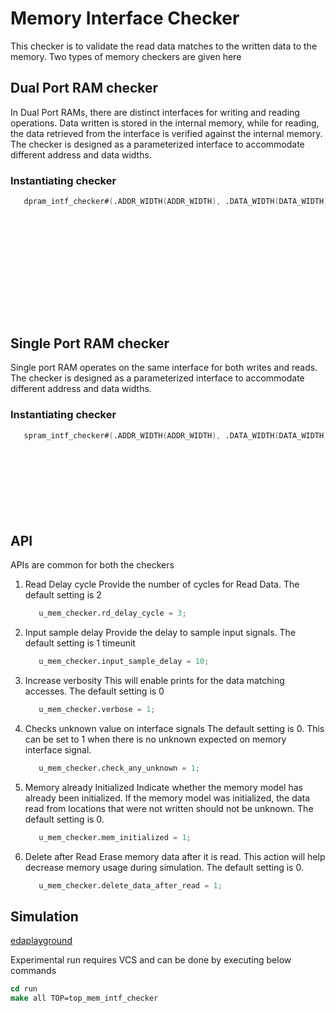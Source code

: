 # Memory Interface Checker
This checker is to validate the read data matches to the written data to the memory. Two types of memory checkers are given here

## Dual Port RAM checker
In Dual Port RAMs, there are distinct interfaces for writing and reading operations. Data written is stored in the internal memory, while for reading, the data retrieved from the interface is verified against the internal memory. The checker is designed as a parameterized interface to accommodate different address and data widths.

### Instantiating checker
```verilog
   dpram_intf_checker#(.ADDR_WIDTH(ADDR_WIDTH), .DATA_WIDTH(DATA_WIDTH))        u_dpram_checker(.clk      (clk),
                                                                                                .wr_cs    (dp_wr_cs),
                                                                                                .wr_addr  (dp_wr_addr),
                                                                                                .wr_data  (dp_wr_data),
                                                                                                                      
                                                                                                .rd_cs    (dp_rd_cs),
                                                                                                .rd_addr  (dp_rd_addr),
                                                                                                .rd_data  (dp_rd_data),
                                                                                                                      
                                                                                                .ecccorr  (dp_ecccorr),
                                                                                                .eccderr  (dp_eccderr) 

                                                                                               );
```


## Single Port RAM checker
Single port RAM operates on the same interface for both writes and reads. The checker is designed as a parameterized interface to accommodate different address and data widths.

### Instantiating checker
```verilog
   spram_intf_checker#(.ADDR_WIDTH(ADDR_WIDTH), .DATA_WIDTH(DATA_WIDTH))        u_spram_checker(.clk          (clk),
                                                                                                .cs           (sp_cs),
                                                                                                .we           (sp_we),
                                                                                                .addr         (sp_addr),
                                                                                                .wr_data      (sp_wr_data),
                                                                                                .rd_data      (sp_rd_data),
                                                                                                                          
                                                                                                .ecccorr      (sp_ecccorr),
                                                                                                .eccderr      (sp_eccderr) 
```

## API
APIs are common for both the checkers

1. Read Delay cycle
   Provide the number of cycles for Read Data. 
   The default setting is 2
   ```verilog
      u_mem_checker.rd_delay_cycle = 3;
   ```
1. Input sample delay
   Provide the delay to sample input signals.
   The default setting is 1 timeunit
   ```verilog
      u_mem_checker.input_sample_delay = 10;
   ```
1. Increase verbosity
   This will enable prints for the data matching accesses.
   The default setting is 0
   ```verilog
      u_mem_checker.verbose = 1;
   ```
1. Checks unknown value on interface signals
   The default setting is 0. This can be set to 1 when there is no unknown expected on memory interface signal.
   ```verilog
      u_mem_checker.check_any_unknown = 1;
   ```
1. Memory already Initialized
   Indicate whether the memory model has already been initialized. If the memory model was initialized, the data read from locations that were not written should not be unknown.
   The default setting is 0.
   ```verilog
      u_mem_checker.mem_initialized = 1;
   ```
1. Delete after Read
   Erase memory data after it is read. This action will help decrease memory usage during simulation. 
   The default setting is 0.
   ```verilog
      u_mem_checker.delete_data_after_read = 1;
   ```

## Simulation
[edaplayground](https://edaplayground.com/x/rZTY)

Experimental run requires VCS and can be done by executing below commands

```csh
cd run
make all TOP=top_mem_intf_checker
```
